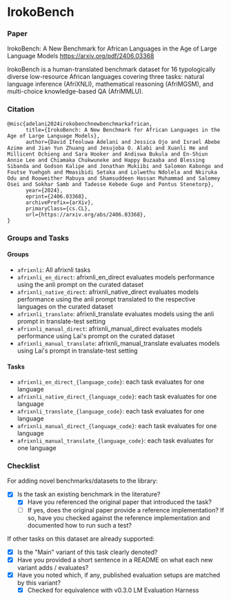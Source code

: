 # IrokoBench

### Paper

IrokoBench: A New Benchmark for African Languages in the Age of Large Language Models
https://arxiv.org/pdf/2406.03368

IrokoBench is a human-translated benchmark dataset for 16 typologically diverse 
low-resource African languages covering three tasks: natural language inference (AfriXNLI), 
mathematical reasoning (AfriMGSM), and multi-choice knowledge-based QA (AfriMMLU).


### Citation

```
@misc{adelani2024irokobenchnewbenchmarkafrican,
      title={IrokoBench: A New Benchmark for African Languages in the Age of Large Language Models}, 
      author={David Ifeoluwa Adelani and Jessica Ojo and Israel Abebe Azime and Jian Yun Zhuang and Jesujoba O. Alabi and Xuanli He and Millicent Ochieng and Sara Hooker and Andiswa Bukula and En-Shiun Annie Lee and Chiamaka Chukwuneke and Happy Buzaaba and Blessing Sibanda and Godson Kalipe and Jonathan Mukiibi and Salomon Kabongo and Foutse Yuehgoh and Mmasibidi Setaka and Lolwethu Ndolela and Nkiruka Odu and Rooweither Mabuya and Shamsuddeen Hassan Muhammad and Salomey Osei and Sokhar Samb and Tadesse Kebede Guge and Pontus Stenetorp},
      year={2024},
      eprint={2406.03368},
      archivePrefix={arXiv},
      primaryClass={cs.CL},
      url={https://arxiv.org/abs/2406.03368}, 
}
```

### Groups and Tasks

#### Groups

* `afrixnli`: All afrixnli tasks
* `afrixnli_en_direct`: afrixnli_en_direct evaluates models performance using the anli prompt on the curated dataset
* `afrixnli_native_direct`: afrixnli_native_direct evaluates models performance using the anli prompt translated to the 
respective languages on the curated dataset
* `afrixnli_translate`: afrixnli_translate evaluates models using the anli prompt in translate-test setting
* `afrixnli_manual_direct`: afrixnli_manual_direct evaluates models performance using Lai's prompt on the curated dataset
* `afrixnli_manual_translate`: afrixnli_manual_translate evaluates models using Lai's prompt in translate-test setting

#### Tasks
* `afrixnli_en_direct_{language_code}`: each task evaluates for one language
* `afrixnli_native_direct_{language_code}`: each task evaluates for one language
* `afrixnli_translate_{language_code}`: each task evaluates for one language
* `afrixnli_manual_direct_{language_code}`: each task evaluates for one language
* `afrixnli_manual_translate_{language_code}`: each task evaluates for one language

### Checklist

For adding novel benchmarks/datasets to the library:
* [x] Is the task an existing benchmark in the literature?
  * [x] Have you referenced the original paper that introduced the task?
  * [ ] If yes, does the original paper provide a reference implementation? If so, have you checked against the reference implementation and documented how to run such a test?

If other tasks on this dataset are already supported:
* [x] Is the "Main" variant of this task clearly denoted?
* [x] Have you provided a short sentence in a README on what each new variant adds / evaluates?
* [x] Have you noted which, if any, published evaluation setups are matched by this variant?
  * [x] Checked for equivalence with v0.3.0 LM Evaluation Harness
